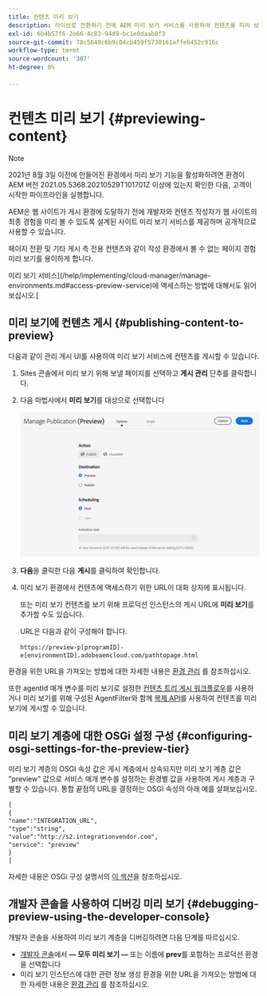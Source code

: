 ```yaml
---
title: 컨텐츠 미리 보기
description: 라이브로 전환하기 전에 AEM 미리 보기 서비스를 사용하여 컨텐츠를 미리 보는 방법을 알아봅니다.
exl-id: 6b4b57f6-2e66-4c83-94d9-bc1e0daab0f3
source-git-commit: 78c5649c6b9c04cb459f5730161affeb452c916c
workflow-type: tm+mt
source-wordcount: '387'
ht-degree: 0%

---
```


# 컨텐츠 미리 보기 {#previewing-content}

>[!NOTE]
>
>2021년 8월 3일 이전에 만들어진 환경에서 미리 보기 기능을 활성화하려면 환경이 AEM 버전 2021.05.5368.20210529T101701Z 이상에 있는지 확인한 다음, 고객이 시작한 파이프라인을 실행합니다.

AEM은 웹 사이트가 게시 환경에 도달하기 전에 개발자와 컨텐츠 작성자가 웹 사이트의 최종 경험을 미리 볼 수 있도록 설계된 사이트 미리 보기 서비스를 제공하며 공개적으로 사용할 수 있습니다.

페이지 전환 및 기타 게시 측 전용 컨텐츠와 같이 작성 환경에서 볼 수 없는 페이지 경험 미리 보기를 용이하게 합니다.

미리 보기 서비스](/help/implementing/cloud-manager/manage-environments.md#access-preview-service)에 액세스하는 방법에 대해서도 읽어보십시오.[

## 미리 보기에 컨텐츠 게시 {#publishing-content-to-preview}

다음과 같이 관리 게시 UI를 사용하여 미리 보기 서비스에 컨텐츠를 게시할 수 있습니다.

1. Sites 콘솔에서 미리 보기 위해 보낼 페이지를 선택하고 **게시 관리** 단추를 클릭합니다.
1. 다음 마법사에서 **미리 보기**&#x200B;를 대상으로 선택합니다

   ![게시 관리](/help/sites-cloud/authoring/assets/previewmanagedpublication.png)

1. **다음**&#x200B;을 클릭한 다음 **게시**&#x200B;를 클릭하여 확인합니다.

1. 미리 보기 환경에서 컨텐츠에 액세스하기 위한 URL이 대화 상자에 표시됩니다.

   또는 미리 보기 컨텐츠를 보기 위해 프로덕션 인스턴스의 게시 URL에 **미리 보기**&#x200B;를 추가할 수도 있습니다.

   URL은 다음과 같이 구성해야 합니다.

   ```
   https://preview-p[programID]-e[environmentID].adobeaemcloud.com/pathtopage.html
   ```

환경을 위한 URL을 가져오는 방법에 대한 자세한 내용은 [환경 관리](/help/implementing/cloud-manager/manage-environments.md) 를 참조하십시오.

또한 agentId 매개 변수를 미리 보기로 설정한 [컨텐츠 트리 게시 워크플로우](/help/operations/replication.md#publish-content-tree-workflow)를 사용하거나 미리 보기를 위해 구성된 AgentFilter와 함께 [복제 API](/help/operations/replication.md#replication-api)를 사용하여 컨텐츠를 미리 보기에 게시할 수 있습니다.

## 미리 보기 계층에 대한 OSGi 설정 구성 {#configuring-osgi-settings-for-the-preview-tier}

미리 보기 계층의 OSGI 속성 값은 게시 계층에서 상속되지만 미리 보기 계층 값은 &quot;preview&quot; 값으로 서비스 매개 변수를 설정하는 환경별 값을 사용하여 게시 계층과 구별할 수 있습니다. 통합 끝점의 URL을 결정하는 OSGI 속성의 아래 예를 살펴보십시오.

```
[
{
"name":"INTEGRATION_URL",
"type":"string",
"value":"http://s2.integrationvendor.com",
"service": "preview"
}
]
```

자세한 내용은 OSGi 구성 설명서의 [이 섹션](/help/implementing/deploying/configuring-osgi.md#author-vs-publish-configuration)을 참조하십시오.

## 개발자 콘솔을 사용하여 디버깅 미리 보기 {#debugging-preview-using-the-developer-console}

개발자 콘솔을 사용하여 미리 보기 계층을 디버깅하려면 다음 단계를 따르십시오.

* [개발자 콘솔](/help/implementing/developing/introduction/development-guidelines.md#aem-as-a-cloud-service-development-tools)에서 **— 모두 미리 보기 —** 또는 이름에 **prev**&#x200B;를 포함하는 프로덕션 환경을 선택합니다
* 미리 보기 인스턴스에 대한 관련 정보 생성
환경을 위한 URL을 가져오는 방법에 대한 자세한 내용은 [환경 관리](/help/implementing/cloud-manager/manage-environments.md) 를 참조하십시오.
